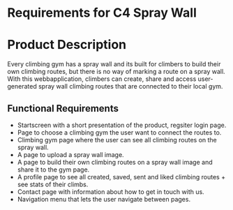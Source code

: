 # Requirements for C4 Spray Wall
# Product Description
Every climbing gym has a spray wall and its built for climbers to build their own climbing routes, but there is no way of marking a route on a spray wall. With this webbapplication, climbers can create, share and access user-generated spray wall climbing routes that are connected to their local gym.

## Functional Requirements
-	Startscreen with a short presentation of the product, regsiter login page.
-	Page to choose a climbing gym the user  want to connect the routes to.
-	Climbing gym page where the user can see all climbing routes on the spray wall.
-	A page to upload a spray wall image.
-	A page to build their own climbing routes on a spray wall image and share it to the gym page.
-	A profile page to see all created, saved, sent and liked climbing routes + see stats of their climbs.
-	Contact page with information about how to get in touch with us.
-	Navigation menu that lets the user navigate between pages.
